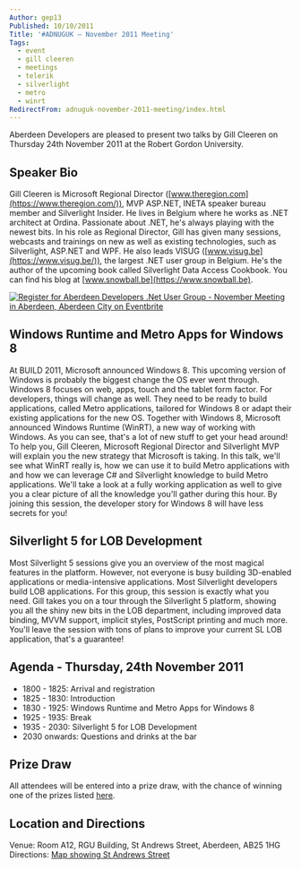 ```yaml
---
Author: gep13
Published: 10/10/2011
Title: '#ADNUGUK – November 2011 Meeting'
Tags:
  - event
  - gill cleeren
  - meetings
  - telerik
  - silverlight
  - metro
  - winrt
RedirectFrom: adnuguk-november-2011-meeting/index.html
---
```


Aberdeen Developers are pleased to present two talks by Gill Cleeren on Thursday 24th November 2011 at the Robert Gordon University.

## Speaker Bio

Gill Cleeren is Microsoft Regional Director ([www.theregion.com](https://www.theregion.com/)), MVP ASP.NET, INETA speaker bureau member and Silverlight Insider. He lives in Belgium where he works as .NET architect at Ordina. Passionate about .NET, he's always playing with the newest bits. In his role as Regional Director, Gill has given many sessions, webcasts and trainings on new as well as existing technologies, such as Silverlight, ASP.NET and WPF. He also leads VISUG ([www.visug.be](https://www.visug.be/)), the largest .NET user group in Belgium. He's the author of the upcoming book called Silverlight Data Access Cookbook. You can find his blog at [www.snowball.be](https://www.snowball.be).

[![Register for Aberdeen Developers .Net User Group - November Meeting in Aberdeen, Aberdeen City  on Eventbrite](https://www.eventbrite.com/registerbutton?eid=2154504180)](https://adnuguk-nov2011.eventbrite.com?ref=ebtn)

## Windows Runtime and Metro Apps for Windows 8

At BUILD 2011, Microsoft announced Windows 8. This upcoming version of Windows is probably the biggest change the OS ever went through. Windows 8 focuses on web, apps, touch and the tablet form factor. For developers, things will change as well. They need to be ready to build applications, called Metro applications, tailored for Windows 8 or adapt their existing applications for the new OS. Together with Windows 8, Microsoft announced Windows Runtime (WinRT), a new way of working with Windows.
As you can see, that's a lot of new stuff to get your head around! To help you, Gill Cleeren, Microsoft Regional Director and Silverlight MVP will explain you the new strategy that Microsoft is taking. In this talk, we'll see what WinRT really is, how we can use it to build Metro applications with and how we can leverage C# and Silverlight knowledge to build Metro applications. We'll take a look at a fully working application as well to give you a clear picture of all the knowledge you'll gather during this hour.
By joining this session, the developer story for Windows 8 will have less secrets for you!

## Silverlight 5 for LOB Development

Most Silverlight 5 sessions give you an overview of the most magical features in the platform. However, not everyone is busy building 3D-enabled applications or media-intensive applications. Most Silverlight developers build LOB applications. For this group, this session is exactly what you need. Gill takes you on a tour through the Silverlight 5 platform, showing you all the shiny new bits in the LOB department, including improved data binding, MVVM support, implicit styles, PostScript printing and much more. You'll leave the session with tons of plans to improve your current SL LOB application, that's a guarantee!

## Agenda - Thursday, 24th November 2011

* 1800 - 1825: Arrival and registration
* 1825 - 1830: Introduction
* 1830 - 1925: Windows Runtime and Metro Apps for Windows 8
* 1925 - 1935: Break
* 1935 - 2030: Silverlight 5 for LOB Development
* 2030 onwards: Questions and drinks at the bar

## Prize Draw

All attendees will be entered into a prize draw, with the chance of winning one of the prizes listed [here](https://www.gep13.co.uk/blog/?p=107).

## Location and Directions

Venue: Room A12, RGU Building, St Andrews Street, Aberdeen, AB25 1HG Directions: [Map showing St Andrews Street](https://www.bing.com/maps/?v=2&cp=57.149542434132776~-2.102723645985436&lvl=17&dir=0&sty=c&eo=1&form=LMLTCC)
